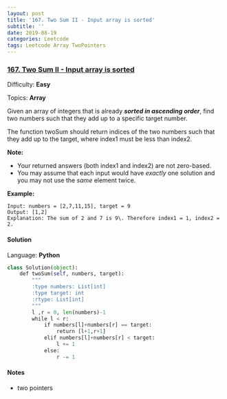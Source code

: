 ```yaml
---
layout: post
title: '167. Two Sum II - Input array is sorted'
subtitle: ''
date: 2019-08-19
categories: Leetcode
tags: Leetcode Array TwoPointers
---
```


### [167\. Two Sum II - Input array is sorted](https://leetcode.com/problems/two-sum-ii-input-array-is-sorted/)

Difficulty: **Easy**

Topics: **Array**

Given an array of integers that is already **_sorted in ascending order_**, find two numbers such that they add up to a specific target number.

The function twoSum should return indices of the two numbers such that they add up to the target, where index1 must be less than index2.

**Note:**

*   Your returned answers (both index1 and index2) are not zero-based.
*   You may assume that each input would have _exactly_ one solution and you may not use the _same_ element twice.

**Example:**

```
Input: numbers = [2,7,11,15], target = 9
Output: [1,2]
Explanation: The sum of 2 and 7 is 9\. Therefore index1 = 1, index2 = 2.
```


#### Solution

Language: **Python**

```python
class Solution(object):
    def twoSum(self, numbers, target):
        """
        :type numbers: List[int]
        :type target: int
        :rtype: List[int]
        """
        l ,r = 0, len(numbers)-1
        while l < r:
            if numbers[l]+numbers[r] == target:
                return [l+1,r+1]
            elif numbers[l]+numbers[r] < target:
                l += 1
            else:
                r -= 1
```

#### Notes
- two pointers
